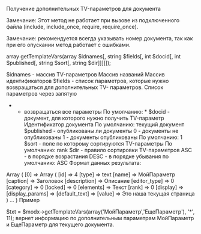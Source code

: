 Получение дополнительных TV-параметров для документа

Замечание: Этот метод не работает при вызове из подключенного файла (include, include_once, require, require_once).

Замечание: рекомендуется всегда указывать номер документа, так как при его опускании метод работает с ошибками.

array getTemplateVars(array $idnames[, string $fields[, int $docid[, int $published[, string $sort[, string $dir]]]]]);

$idnames - массив TV-параметров
Массив названий
Массив идентификаторов
$fields - список параметров, которые нужно возвращаться для дополнительных TV- параметров.
Список параметров через запятую
* - возвращаться все параметры
По умолчанию: *
$docid - документ, для которого нужно получить TV-параметр
Идентификатор документа
По умолчанию: текущий документ
$published - опубликованы ли документы
0 - документы не опубликованы
1 - документы опубликованы
По умолчанию: 1
$sort - поле по которому сортируются TV-параметры
По умолчанию: rank
$dir - правило сортировки TV-параметров
ASC - в порядке возрастания
DESC - в порядке убывания
по умолчанию: ASC
Формат данных результата:

Array ( [0] => Array ( [id] => 4 [type] => text [name] => МойПараметр [caption] => Заголовок [description] => Описание [editor_type] => 0 [category] => 0 [locked] => 0 [elements] => Текст [rank] => 0 [display] =>  [display_params] =>  [default_text] =>  [value] => Это наша текущая страница ) ... )
Пример

$txt = $modx->getTemplateVars(array('МойПараметр','ЕщеПараметр'), '*', 11);
вернет информацию по дополнительным параметрам МойПараметр и ЕщеПараметр для текущего документа.